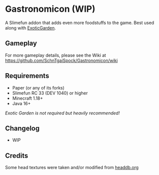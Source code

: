 # Gastronomicon (WIP)

A Slimefun addon that adds even more foodstuffs to the game. Best used along with [ExoticGarden](https://github.com/TheBusyBiscuit/ExoticGarden).

## Gameplay

For more gameplay details, please see the Wiki at <https://github.com/SchnTgaiSpock/Gastronomicon/wiki>

## Requirements

- Paper (or any of its forks)
- Slimefun RC 33 (DEV 1040) or higher
- Minecraft 1.18+
- Java 16+

*Exotic Garden is not required but heavily recommended!*

## Changelog

<!-- ### Version 1.0.0 -->
- WIP

## Credits

Some head textures were taken and/or modified from [headdb.org](https://headdb.org/)
